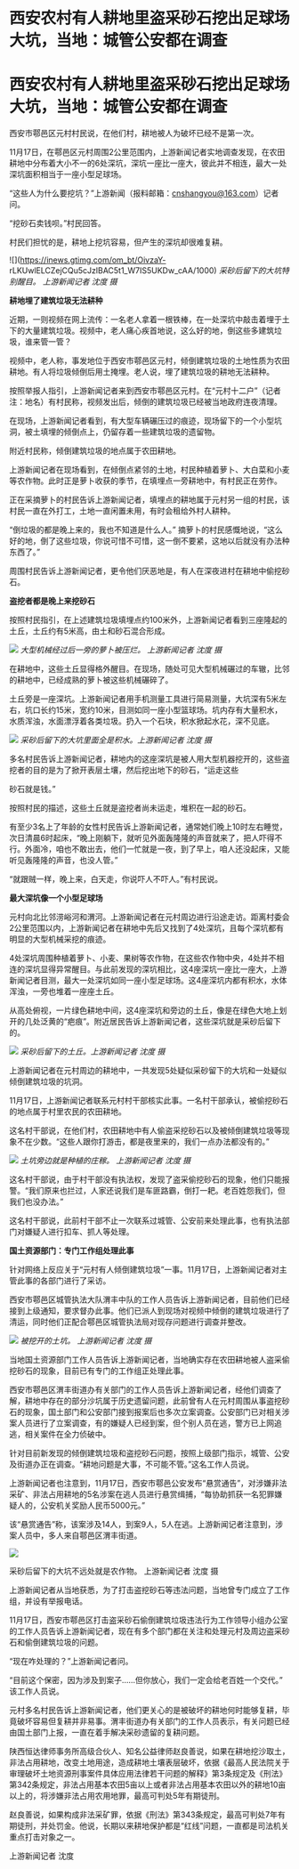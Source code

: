 # 西安农村有人耕地里盗采砂石挖出足球场大坑，当地：城管公安都在调查

# 西安农村有人耕地里盗采砂石挖出足球场大坑，当地：城管公安都在调查

西安市鄠邑区元村村民说，在他们村，耕地被人为破坏已经不是第一次。

11月17日，在鄠邑区元村周围2公里范围内，上游新闻记者实地调查发现，在农田耕地中分布着大小不一的6处深坑，深坑一座比一座大，彼此并不相连，最大一处深坑面积相当于一座小型足球场。

​“这些人为什么要挖坑？”上游新闻（报料邮箱：cnshangyou@163.com）记者问。

​“挖砂石卖钱呗。”村民回答。

村民们担忧的是，耕地上挖坑容易，但产生的深坑却很难复耕。

![](https://inews.gtimg.com/om_bt/OivzaY-
rLKUwlELCZejCQu5cJzlBAC5t1_W7IS5UKDw_cAA/1000) _采砂后留下的大坑特别醒目。 上游新闻记者 沈度 摄_

**耕地埋了建筑垃圾无法耕种**

​近期，一则视频在网上流传：一名老人拿着一根铁棒，在一处深坑中敲击着埋于土下的大量建筑垃圾。视频中，老人痛心疾首地说，这么好的地，倒这些多建筑垃圾，谁来管一管？

​视频中，老人称，事发地位于西安市鄠邑区元村，倾倒建筑垃圾的土地性质为农田耕地。有人将垃圾倾倒后用土掩埋。老人说，埋了建筑垃圾的耕地无法耕种。

​按照举报人指引，上游新闻记者来到西安市鄠邑区元村。在“元村十二户”（记者注：地名）有村民称，视频发出后，倾倒的建筑垃圾已经被当地政府连夜清理。

在现场，上游新闻记者看到，有大型车辆碾压过的痕迹，现场留下的一个小型坑洞，被土填埋的倾倒点上，仍留存着一些建筑垃圾的遗留物。

附近村民称，倾倒建筑垃圾的地点属于农田耕地。

上游新闻记者在现场看到，在倾倒点紧邻的土地，村民种植着萝卜、大白菜和小麦等农作物。此时正是萝卜收获的季节，在填埋点一旁耕地中，有村民正在劳作。

正在采摘萝卜的村民告诉上游新闻记者，填埋点的耕地属于元村另一组的村民，该村民一直在外打工，土地一直闲置未用，有时会租给外村人耕种。

“倒垃圾的都是晚上来的，我也不知道是什么人。”
摘萝卜的村民感慨地说，“这么好的地，倒了这些垃圾，你说可惜不可惜，这一倒不要紧，这地以后就没有办法种东西了。”

周围村民告诉上游新闻记者，更令他们厌恶地是，有人在深夜进村在耕地中偷挖砂石。

**盗挖者都是晚上来挖砂石**

按照村民指引，在上述建筑垃圾填埋点约100米外，上游新闻记者看到三座隆起的土丘，土丘约有5米高，由土和砂石混合形成。

![](https://inews.gtimg.com/om_bt/OdejJdFWN8nBMOlKiSWpXZvNsMCbRRl74VmZSy_m5PkcQAA/1000)
_大型机械经过后一旁的萝卜被压烂。 上游新闻记者 沈度 摄_

在耕地中，这些土丘显得格外醒目。在现场，随处可见大型机械碾过的车辙，比邻的耕地中，已经成熟的萝卜被这些机械碾碎了。

土丘旁是一座深坑。上游新闻记者用手机测量工具进行简易测量，大坑深有5米左右，坑口长约15米，宽约10米，目测如同一座小型篮球场。坑内存有大量积水，水质浑浊，水面漂浮着各类垃圾。扔入一个石块，积水掀起水花，深不见底。

![](https://inews.gtimg.com/om_bt/OB6SO_875m7q7N7YaiOVR29iq1W7of1EbKCMWlOk80aI4AA/1000)
_采砂后留下的大坑里面全是积水。上游新闻记者 沈度 摄_

多名村民告诉上游新闻记者，耕地内的这座深坑是被人用大型机器挖开的，这些盗挖者的目的是为了掀开表层土壤，然后挖出地下的砂石，“运走这些

砂石就是钱。”

按照村民的描述，这些土丘就是盗挖者尚未运走，堆积在一起的砂石。

有至少3名上了年龄的女性村民告诉上游新闻记者，通常她们晚上10时左右睡觉，次日清晨6时起床，“晚上刚躺下，就听见外面轰隆隆的声音就来了，把人吓得不行。外面冷，咱也不敢出去，他们一忙就是一夜，到了早上，咱人还没起床，又能听见轰隆隆的声音，也没人管。”

“就跟贼一样，晚上来，白天走，你说吓人不吓人。”有村民说。

**最大深坑像一个小型足球场**

元村向北比邻涝峪河和渭河。上游新闻记者在元村周边进行沿途走访。距离村委会2公里范围以内，上游新闻记者在耕地中先后又找到了4处深坑，且每个深坑都有明显的大型机械采挖的痕迹。

4处深坑周围种植着萝卜、小麦、果树等农作物，在这些农作物中央，4处并不相连的深坑显得异常醒目。与此前发现的深坑相比，这4座深坑一座比一座大，上游新闻记者目测，最大一处深坑如同一座小型足球场。这4座深坑内都有积水，水体浑浊，一旁也堆着一座座土丘。

从高处俯视，一片绿色耕地中间，这4座深坑和旁边的土丘，像是在绿色大地上划开的几处泛黄的“疤痕”。附近居民告诉上游新闻记者，这些深坑就是采砂后留下的。

![](https://inews.gtimg.com/om_bt/OeAxbWpNaT4nwbOg4qtnt3xUdjdznSb2uNImfwnVHpbL8AA/1000)
_采砂后留下的土丘。上游新闻记者 沈度 摄_

上游新闻记者在元村周边的耕地中，一共发现5处疑似采砂留下的大坑和一处疑似倾倒建筑垃圾的坑洞。

11月17日，上游新闻记者联系元村村干部核实此事。一名村干部承认，被偷挖砂石的地点属于村里农民的农田耕地。

这名村干部说，在他们村，农田耕地中有人偷盗采挖砂石以及被倾倒建筑垃圾等现象不在少数。“这些人跟你打游击，都是夜里来的，我们一点办法都没有的。”

![](https://inews.gtimg.com/om_bt/O6Z_ILFFm6c-COF4qEXEfIAouNloT6l1HX4nNJwyxr1uEAA/1000)
_土坑旁边就是种植的庄稼。 上游新闻记者 沈度 摄_

这名村干部说，由于村干部没有执法权，发现了盗采偷挖砂石的现象，他们只能报警。“我们原来也拦过，人家还说我们是车匪路霸，倒打一耙。老百姓怨我们，但我们也没办法。”

这名村干部说，此前村干部不止一次联系过城管、公安前来处理此事，也有执法部门对嫌疑人进行扣车、抓人等处理。

**国土资源部门：专门工作组处理此事**

针对网络上反应关于“元村有人倾倒建筑垃圾”一事。11月17日，上游新闻记者对主管此事的各部门进行了采访。

西安市鄠邑区城管执法大队渭丰中队的工作人员告诉上游新闻记者，目前他们已经接到上级通知，要求督办此事。他们已派人到现场对视频中倾倒的建筑垃圾进行了清运，同时他们正配合鄠邑区城管执法局对现存问题进行调查并整改。

![](https://inews.gtimg.com/om_bt/O0UuX0zdofHoemMYPjaoUOB20MQOsHLtZHpPUalyvnI_YAA/1000)
_被挖开的土坑。 上游新闻记者 沈度 摄_

当地国土资源部门工作人员告诉上游新闻记者，当地确实存在农田耕地被人盗采偷挖砂石的现象，目前已有专门的工作组正处理此事。

西安市鄠邑区渭丰街道办有关部门的工作人员告诉上游新闻记者，经他们调查了解，耕地中存在的部分沙坑属于历史遗留问题，此前曾有人在元村周围从事盗挖砂石的现象，国土部门和公安部门接到报案后也多次立案调查。公安部门已对相关涉案人员进行了立案调查，有的嫌疑人已经到案，但个别人员在逃，警方已上网追逃，相关案件在全力侦破中。

针对目前新发现的倾倒建筑垃圾和盗挖砂石问题，按照上级部门指示，城管、公安及街道办正在调查。“耕地问题是大事，不可能不管。”这名工作人员说。

上游新闻记者也注意到，11月17日，西安市鄠邑公安发布“悬赏通告”，对涉嫌非法采矿、非法占用耕地的5名涉案在逃人员进行悬赏缉捕，“每协助抓获一名犯罪嫌疑人的，公安机关奖励人民币5000元。”

该“悬赏通告”称，该案涉及14人，到案9人，5人在逃。上游新闻记者注意到，涉案人员中，多人来自鄠邑区渭丰街道。

![](https://inews.gtimg.com/om_bt/OnG7-a0mbNaI3YP9kLmwyteUilcIoGWZR1OlZgjQLuh2QAA/1000)

采砂后留下的大坑不远处就是农作物。 上游新闻记者 沈度 摄

上游新闻记者从当地获悉，为了打击盗挖砂石等违法问题，当地曾专门成立了工作组，并设有举报电话。

11月17日，西安市鄠邑区打击盗采砂石偷倒建筑垃圾违法行为工作领导小组办公室的工作人员告诉上游新闻记者，现在有多个部门都在关注和处理元村及周边盗采砂石和偷倒建筑垃圾的问题。

“现在咋处理的？”上游新闻记者问。

“目前这个保密，因为涉及到案子……但你放心，我们一定会给老百姓一个交代。” 该工作人员说。

元村多名村民告诉上游新闻记者，他们更关心的是被破坏的耕地何时能够复耕，毕竟破坏容易但复耕并非易事。渭丰街道办有关部门的工作人员表示，有关问题已经由国土部门上报，一直在着手解决采砂遗留的复耕问题。

陕西恒达律师事务所高级合伙人、知名公益律师赵良善说，如果在耕地挖沙取土，非法占用耕地，改变土地用途，造成耕地土壤表层破坏，依据《最高人民法院关于审理破坏土地资源刑事案件具体应用法律若干问题的解释》第3条规定及《刑法》第342条规定，非法占用基本农田5亩以上或者非法占用基本农田以外的耕地10亩以上的，将涉嫌非法占用农用地罪，最高可判处5年有期徒刑。

赵良善说，如果构成非法采矿罪，依据《刑法》第343条规定，最高可判处7年有期徒刑，并处罚金。他说，长期以来耕地保护都是“红线”问题，一直都是司法机关重点打击对象之一。

​​​​​​​​上游新闻记者 沈度​

